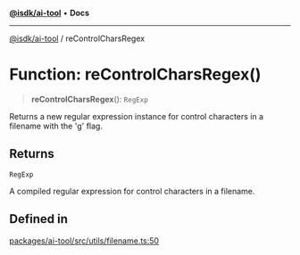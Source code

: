 [**@isdk/ai-tool**](../README.md) • **Docs**

***

[@isdk/ai-tool](../globals.md) / reControlCharsRegex

# Function: reControlCharsRegex()

> **reControlCharsRegex**(): `RegExp`

Returns a new regular expression instance for control characters in a filename with the 'g' flag.

## Returns

`RegExp`

A compiled regular expression for control characters in a filename.

## Defined in

[packages/ai-tool/src/utils/filename.ts:50](https://github.com/isdk/ai-tool.js/blob/37ada542a786fbbc770f2d61beb564f6e603941d/src/utils/filename.ts#L50)
